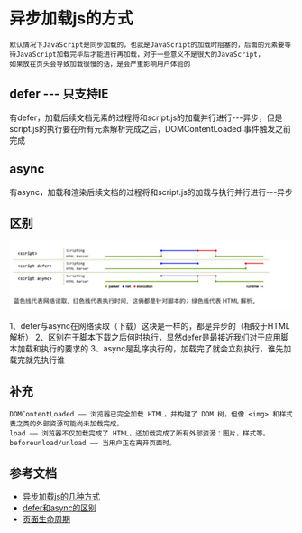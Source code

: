 # 异步加载js的方式

```
默认情况下JavaScript是同步加载的，也就是JavaScript的加载时阻塞的，后面的元素要等待JavaScript加载完毕后才能进行再加载，对于一些意义不是很大的JavaScript，
如果放在页头会导致加载很慢的话，是会严重影响用户体验的
```

## defer --- 只支持IE
有defer，加载后续文档元素的过程将和script.js的加载并行进行---异步，但是script.js的执行要在所有元素解析完成之后，DOMContentLoaded 事件触发之前完成

## async
有async，加载和渲染后续文档的过程将和script.js的加载与执行并行进行---异步

## 区别
![mahua](defer与async.jpeg)

1、defer与async在网络读取（下载）这块是一样的，都是异步的（相较于HTML解析）
2、区别在于脚本下载之后何时执行，显然defer是最接近我们对于应用脚本加载和执行的要求的
3、async是乱序执行的，加载完了就会立刻执行，谁先加载完就先执行谁


## 补充
```
DOMContentLoaded —— 浏览器已完全加载 HTML，并构建了 DOM 树，但像 <img> 和样式表之类的外部资源可能尚未加载完成。
load —— 浏览器不仅加载完成了 HTML，还加载完成了所有外部资源：图片，样式等。
beforeunload/unload —— 当用户正在离开页面时。
```

## 参考文档
* [异步加载js的几种方式](https://www.jianshu.com/p/aeef061daab3)
* [defer和async的区别](https://segmentfault.com/q/1010000000640869)
* [页面生命周期](https://zh.javascript.info/onload-ondomcontentloaded)
